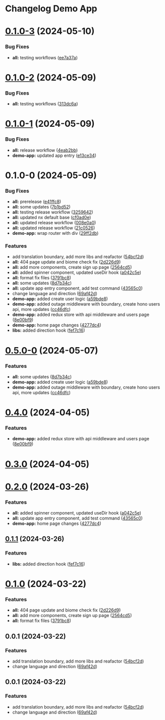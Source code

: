 # Changelog Demo App 

# [0.1.0-3](https://github.com/rtkac/nx-demo/compare/demo-app@0.1.0-2...demo-app@0.1.0-3) (2024-05-10)


### Bug Fixes

* **all:** testing workflows ([ee7a37a](https://github.com/rtkac/nx-demo/commit/ee7a37a079e6940e1e49f5751f2a1515573c8187))



# [0.1.0-2](https://github.com/rtkac/nx-demo/compare/demo-app@0.1.0-1...demo-app@0.1.0-2) (2024-05-09)


### Bug Fixes

* **all:** testing workflows ([313dc6a](https://github.com/rtkac/nx-demo/commit/313dc6aa0e7941ac5d23f78a568e65061f7974a2))



# [0.1.0-1](https://github.com/rtkac/nx-demo/compare/demo-app@0.1.0-0...demo-app@0.1.0-1) (2024-05-09)


### Bug Fixes

* **all:** release workflow ([4eab2bb](https://github.com/rtkac/nx-demo/commit/4eab2bb056c81d4620328e242d5dad9dcf29226a))
* **demo-app:** updated app entry ([e13ce34](https://github.com/rtkac/nx-demo/commit/e13ce344bf2ebd84cea4e3ecb4ee215a00651cc0))



# 0.1.0-0 (2024-05-09)


### Bug Fixes

* **all:** prerelease ([e41ffc8](https://github.com/rtkac/nx-demo/commit/e41ffc8474cb3a04d591b5ad0acd8c89f2dc7cb0))
* **all:** some updates ([7b1bd52](https://github.com/rtkac/nx-demo/commit/7b1bd52c2261545dc6bd105564fb429219cbaeed))
* **all:** testing release workflow ([3259642](https://github.com/rtkac/nx-demo/commit/3259642f74f5e26e50a6c6e84685348cc6672043))
* **all:** updated nx default base ([cf0ad0e](https://github.com/rtkac/nx-demo/commit/cf0ad0e254afa3369eef5a03a04b2fabced368e1))
* **all:** updated release workflow ([008e0a0](https://github.com/rtkac/nx-demo/commit/008e0a053bf94135f0decff53880856f72c60d1e))
* **all:** updated release workflow ([21c0526](https://github.com/rtkac/nx-demo/commit/21c0526734b9e5c0c213c0809dce1d77a8dfc306))
* **demo-app:** wrap router with div ([29ff2db](https://github.com/rtkac/nx-demo/commit/29ff2db6f3743169fa7c211f2ac970794a453bce))


### Features

* add translation boundary, add more libs and reafactor ([54bcf2d](https://github.com/rtkac/nx-demo/commit/54bcf2dddcafcc513f5f480d254d52c4fd84c0d7))
* **all:** 404 page update and biome check fix ([2d226d9](https://github.com/rtkac/nx-demo/commit/2d226d98fe25ebfd4bbfb445049e3fd6b05ef24d))
* **all:** add more components, create sign up page ([2564cd5](https://github.com/rtkac/nx-demo/commit/2564cd5c6ff1ed91daf77cb75d1380ea7b9b2112))
* **all:** added spinner component, updated useDir hook ([a042c5e](https://github.com/rtkac/nx-demo/commit/a042c5eeb251497316c97711118b81bc43e589ae))
* **all:** format fix files ([3791bc8](https://github.com/rtkac/nx-demo/commit/3791bc8b3f819f9625050299a475822eb52c18e5))
* **all:** some updates ([8d7b34c](https://github.com/rtkac/nx-demo/commit/8d7b34c5231aa7c93793ab39a255fd4ee28d2f52))
* **all:** update app entry component, add test command ([43565c0](https://github.com/rtkac/nx-demo/commit/43565c0666606035a8440a36f0dbcc33133e4a64))
* change language and direction ([69af42d](https://github.com/rtkac/nx-demo/commit/69af42d63ac5e53188951168c0e8d12ec7a12734))
* **demo-app:** added create user logic ([a59bde8](https://github.com/rtkac/nx-demo/commit/a59bde8a3a12c4b7f15e28f78920273956e8a326))
* **demo-app:** added outage middleware with boundary, create hono users api, more updates ([cc46dfc](https://github.com/rtkac/nx-demo/commit/cc46dfcd29daa1a9b77943ae9b84a444bbe94254))
* **demo-app:** added redux store with api middleware and users page ([8e00bf9](https://github.com/rtkac/nx-demo/commit/8e00bf986e198c93a90c923a3191470101bc925e))
* **demo-app:** home page changes ([4277dc4](https://github.com/rtkac/nx-demo/commit/4277dc45d28aba944c88078b5b646b287d644b0a))
* **libs:** added direction hook ([fef7c16](https://github.com/rtkac/nx-demo/commit/fef7c1676b659b45c3a58040e6847b5e351f1301))



# [0.5.0-0](https://github.com/rtkac/nx-demo/compare/demo-app-0.4.0...demo-app-0.5.0-0) (2024-05-07)


### Features

* **all:** some updates ([8d7b34c](https://github.com/rtkac/nx-demo/commit/8d7b34c5231aa7c93793ab39a255fd4ee28d2f52))
* **demo-app:** added create user logic ([a59bde8](https://github.com/rtkac/nx-demo/commit/a59bde8a3a12c4b7f15e28f78920273956e8a326))
* **demo-app:** added outage middleware with boundary, create hono users api, more updates ([cc46dfc](https://github.com/rtkac/nx-demo/commit/cc46dfcd29daa1a9b77943ae9b84a444bbe94254))



# [0.4.0](https://github.com/rtkac/nx-demo/compare/demo-app-0.3.0...demo-app-0.4.0) (2024-04-05)


### Features

* **demo-app:** added redux store with api middleware and users page ([8e00bf9](https://github.com/rtkac/nx-demo/commit/8e00bf986e198c93a90c923a3191470101bc925e))



# [0.3.0](https://github.com/rtkac/nx-demo/compare/demo-app-0.2.0...demo-app-0.3.0) (2024-04-05)



# [0.2.0](https://github.com/rtkac/nx-demo/compare/demo-app-0.1.1...demo-app-0.2.0) (2024-03-26)


### Features

* **all:** added spinner component, updated useDir hook ([a042c5e](https://github.com/rtkac/nx-demo/commit/a042c5eeb251497316c97711118b81bc43e589ae))
* **all:** update app entry component, add test command ([43565c0](https://github.com/rtkac/nx-demo/commit/43565c0666606035a8440a36f0dbcc33133e4a64))
* **demo-app:** home page changes ([4277dc4](https://github.com/rtkac/nx-demo/commit/4277dc45d28aba944c88078b5b646b287d644b0a))



## [0.1.1](https://github.com/rtkac/nx-demo/compare/demo-app-0.1.0...demo-app-0.1.1) (2024-03-26)


### Features

* **libs:** added direction hook ([fef7c16](https://github.com/rtkac/nx-demo/commit/fef7c1676b659b45c3a58040e6847b5e351f1301))



# [0.1.0](https://github.com/rtkac/nx-demo/compare/demo-app-0.0.1...demo-app-0.1.0) (2024-03-22)


### Features

* **all:** 404 page update and biome check fix ([2d226d9](https://github.com/rtkac/nx-demo/commit/2d226d98fe25ebfd4bbfb445049e3fd6b05ef24d))
* **all:** add more components, create sign up page ([2564cd5](https://github.com/rtkac/nx-demo/commit/2564cd5c6ff1ed91daf77cb75d1380ea7b9b2112))
* **all:** format fix files ([3791bc8](https://github.com/rtkac/nx-demo/commit/3791bc8b3f819f9625050299a475822eb52c18e5))



## 0.0.1 (2024-03-22)


### Features

* add translation boundary, add more libs and reafactor ([54bcf2d](https://github.com/rtkac/nx-demo/commit/54bcf2dddcafcc513f5f480d254d52c4fd84c0d7))
* change language and direction ([69af42d](https://github.com/rtkac/nx-demo/commit/69af42d63ac5e53188951168c0e8d12ec7a12734))



## 0.0.1 (2024-03-22)


### Features

* add translation boundary, add more libs and reafactor ([54bcf2d](https://github.com/rtkac/nx-demo/commit/54bcf2dddcafcc513f5f480d254d52c4fd84c0d7))
* change language and direction ([69af42d](https://github.com/rtkac/nx-demo/commit/69af42d63ac5e53188951168c0e8d12ec7a12734))
